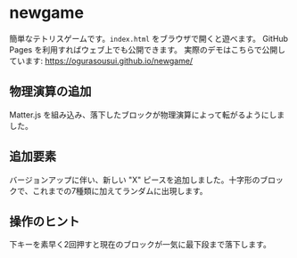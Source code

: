# newgame

簡単なテトリスゲームです。`index.html` をブラウザで開くと遊べます。
GitHub Pages を利用すればウェブ上でも公開できます。
実際のデモはこちらで公開しています: https://ogurasousui.github.io/newgame/

## 物理演算の追加

Matter.js を組み込み、落下したブロックが物理演算によって転がるようにしました。

## 追加要素

バージョンアップに伴い、新しい "X" ピースを追加しました。十字形のブロックで、これまでの7種類に加えてランダムに出現します。

## 操作のヒント

下キーを素早く2回押すと現在のブロックが一気に最下段まで落下します。
